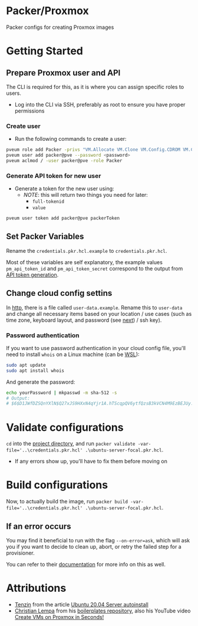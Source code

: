 # Packer/Proxmox

Packer configs for creating Proxmox images


# Getting Started


## Prepare Proxmox user and API

The CLI is required for this, as it is where you can assign specific roles to users.
 - Log into the CLI via SSH, preferably as root to ensure you have proper permissions


### Create user

 - Run the following commands to create a user:

 ```bash
 pveum role add Packer -privs "VM.Allocate VM.Clone VM.Config.CDROM VM.Config.CPU VM.Config.Cloudinit VM.Config.Disk VM.Config.HWType VM.Config.Memory VM.Config.Network VM.Config.Options VM.Console VM.Monitor VM.Audit VM.PowerMgmt Datastore.AllocateSpace Datastore.Audit"
 pveum user add packer@pve --password <password>
 pveum aclmod / -user packer@pve -role Packer
 ```

### Generate API token for new user

 - Generate a token for the new user using:
   - *NOTE*: this will return two things you need for later:
     - `full-tokenid`
     - `value`

 ```bash
 pveum user token add packer@pve packerToken
 ```


## Set Packer Variables

Rename the `credentials.pkr.hcl.example` to `credentials.pkr.hcl`.

Most of these variables are self explanatory, the example values `pm_api_token_id` and `pm_api_token_secret` correspond to the output from [API token generation](#generate-api-token-for-new-user).


## Change cloud config settins

In [http](/Proxmox/ubuntu-server-focal/http/), there is a file called `user-data.example`. Rename this to `user-data` and change all necessary items based on your location / use cases (such as time zone, keyboard layout, and password (see [next](#password-authentication)) / ssh key).

### Password authentication

If you want to use password authentication in your cloud config file, you'll need to install `whois` on a Linux machine (can be [WSL](https://docs.microsoft.com/en-us/windows/wsl/about)):

```bash
sudo apt update
sudo apt install whois
```

And generate the password:

```bash
echo yourPassword | mkpasswd -m sha-512 -s
# Output:
# $6$D1JWfDZSQnYXlN$Q27xJS9HXxN4qYjr1A.hTScqpQV6ytfQzsB3kVCN4M9EzBEJUy.KpHb3jL1yj2GF5Olg.GVhwGQqzmbp1reW/0
```



# Validate configurations

`cd` into the [project directory](/Proxmox/ubuntu-server-focal/), and run `packer validate -var-file='..\credentials.pkr.hcl' .\ubuntu-server-focal.pkr.hcl`.
 - If any errors show up, you'll have to fix them before moving on


# Build configurations

Now, to actually build the image, run `packer build -var-file='..\credentials.pkr.hcl' .\ubuntu-server-focal.pkr.hcl`.

## If an error occurs

You may find it beneficial to run with the flag `--on-error=ask`, which will ask you if you want to decide to clean up, abort, or retry the failed step for a provisioner.

You can refer to their [documentation](https://www.packer.io/docs/commands/build#on-error-cleanup) for more info on this as well.


# Attributions

 - [Tenzin](https://tlhakhan.medium.com/) from the article [Ubuntu 20.04 Server autoinstall](https://tlhakhan.medium.com/ubuntu-server-20-04-autoinstall-2e5f772b655a)
 - [Christian Lempa](https://github.com/xcad2k) from his [boilerplates repository](https://github.com/xcad2k/boilerplates/tree/main/packer), also his YouTube video [Create VMs on Proxmox in Seconds!](https://www.youtube.com/watch?v=1nf3WOEFq1Y&t=716s)